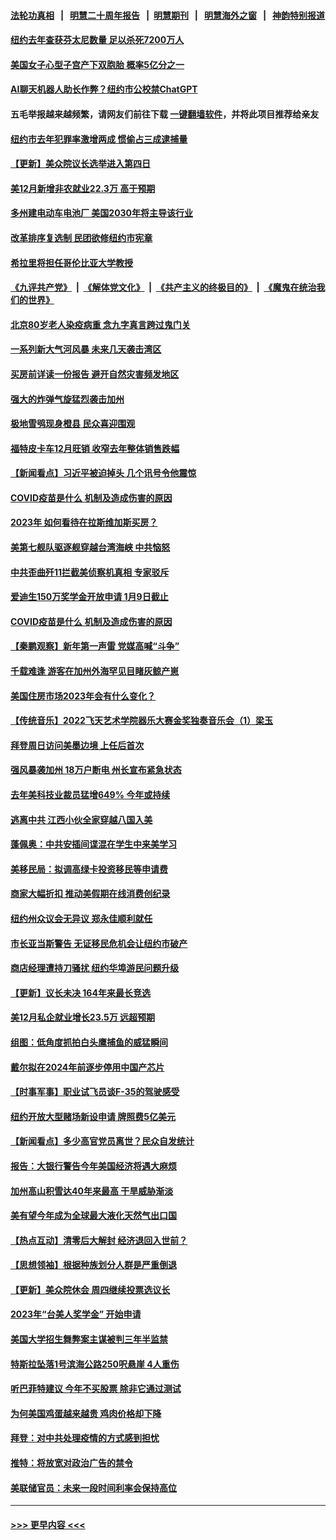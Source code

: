 #### [法轮功真相](https://github.com/gfw-breaker/truth/blob/master/README.md?t=0) &nbsp;&nbsp;|&nbsp;&nbsp; [明慧二十周年报告](https://github.com/gfw-breaker/mh-reports/blob/master/README.md?t=0) &nbsp;&nbsp;|&nbsp;&nbsp;[明慧期刊](https://github.com/gfw-breaker/mh-qikan) &nbsp;&nbsp;|&nbsp;&nbsp; [明慧海外之窗](https://github.com/gfw-breaker/mh-news/blob/master/README.md?t=0) &nbsp;&nbsp;|&nbsp;&nbsp; [神韵特别报道](https://github.com/gfw-breaker/mh-news/blob/master/shenyun.md?t=0)
#### [纽约去年查获芬太尼数量 足以杀死7200万人](../pages/nsc412/n13900574.md?t=01070043) 
#### [美国女子心型子宫产下双胞胎 概率5亿分之一](../pages/nsc412/n13900956.md?t=01070043) 
#### [AI聊天机器人助长作弊？纽约市公校禁ChatGPT](../pages/nsc412/n13900546.md?t=01070043) 
#### 五毛举报越来越频繁，请网友们前往下载 [一键翻墙软件](https://github.com/gfw-breaker/ssr-accounts)，并将此项目推荐给亲友
#### [纽约市去年犯罪率激增两成 惯偷占三成逮捕量](../pages/nsc412/n13900566.md?t=01070043) 
#### [【更新】美众院议长选举进入第四日](../pages/nsc412/n13900865.md?t=01070043) 
#### [美12月新增非农就业22.3万 高于预期](../pages/nsc412/n13900955.md?t=01070043) 
#### [多州建电动车电池厂 美国2030年将主导该行业](../pages/nsc412/n13900468.md?t=01070043) 
#### [改革排序复选制 民团欲修纽约市宪章](../pages/nsc412/n13900572.md?t=01070043) 
#### [希拉里将担任哥伦比亚大学教授](../pages/nsc412/n13900549.md?t=01070043) 
#### [《九评共产党》](https://github.com/begood0513/9ping.md/blob/master/README.md) &nbsp;|&nbsp; [《解体党文化》](../../../../jtdwh.md/blob/master/README.md)  &nbsp;|&nbsp; [《共产主义的终极目的》](../../../../gczydzjmd.md/blob/master/README.md) &nbsp;|&nbsp; [《魔鬼在统治我们的世界》](../../../../mgztzwmdsj.md/blob/master/README.md) 
#### [北京80岁老人染疫病重 念九字真言跨过鬼门关](../pages/nsc412/n13900577.md?t=01070043) 
#### [一系列新大气河风暴 未来几天袭击湾区](../pages/nsc412/n13900561.md?t=01070043) 
#### [买房前详读一份报告 避开自然灾害频发地区](../pages/nsc412/n13900529.md?t=01070043) 
#### [强大的炸弹气旋猛烈袭击加州](../pages/nsc412/n13900518.md?t=01070043) 
#### [极地雪鸮现身橙县 民众喜迎围观](../pages/nsc412/n13900501.md?t=01070043) 
#### [福特皮卡车12月旺销 收窄去年整体销售跌幅](../pages/nsc412/n13900404.md?t=01070043) 
#### [【新闻看点】习近平被迫掉头 几个讯号令他震惊](../pages/nsc412/n13900365.md?t=01070043) 
#### [COVID疫苗是什么 机制及造成伤害的原因](../pages/nsc412/n13900450.md?t=01070043) 
#### [2023年  如何看待在拉斯维加斯买房？](../pages/nsc412/n13900439.md?t=01070043) 
#### [美第七舰队驱逐舰穿越台湾海峡 中共恼怒](../pages/nsc412/n13900401.md?t=01070043) 
#### [中共歪曲歼11拦截美侦察机真相 专家驳斥](../pages/nsc412/n13900315.md?t=01070043) 
#### [爱迪生150万奖学金开放申请 1月9日截止](../pages/nsc412/n13900420.md?t=01070043) 
#### [COVID疫苗是什么 机制及造成伤害的原因](../pages/nsc412/n13900314.md?t=01070043) 
#### [【秦鹏观察】新年第一声雷 党媒高喊“斗争”](../pages/nsc412/n13900273.md?t=01070043) 
#### [千载难逢 游客在加州外海罕见目睹灰鲸产崽](../pages/nsc412/n13900157.md?t=01070043) 
#### [美国住房市场2023年会有什么变化？](../pages/nsc412/n13900319.md?t=01070043) 
#### [【传统音乐】2022飞天艺术学院器乐大赛金奖独奏音乐会（1）梁玉](../pages/nsc412/n13900272.md?t=01070043) 
#### [拜登周日访问美墨边境 上任后首次](../pages/nsc412/n13900254.md?t=01070043) 
#### [强风暴袭加州 18万户断电 州长宣布紧急状态](../pages/nsc412/n13900208.md?t=01070043) 
#### [去年美科技业裁员猛增649% 今年或持续](../pages/nsc412/n13900192.md?t=01070043) 
#### [逃离中共 江西小伙全家穿越八国入美](../pages/nsc412/n13899634.md?t=01070043) 
#### [蓬佩奥：中共安插间谍混在学生中来美学习](../pages/nsc412/n13900189.md?t=01070043) 
#### [美移民局：拟调高绿卡投资移民等申请费](../pages/nsc412/n13899746.md?t=01070043) 
#### [商家大幅折扣 推动美假期在线消费创纪录](../pages/nsc412/n13900170.md?t=01070043) 
#### [纽约州众议会无异议 郑永佳顺利就任](../pages/nsc412/n13899765.md?t=01070043) 
#### [市长亚当斯警告 无证移民危机会让纽约市破产](../pages/nsc412/n13899803.md?t=01070043) 
#### [商店经理遭持刀骚扰 纽约华埠游民问题升级](../pages/nsc412/n13899748.md?t=01070043) 
#### [【更新】议长未决 164年来最长竞选](../pages/nsc412/n13900166.md?t=01070043) 
#### [美12月私企就业增长23.5万 远超预期](../pages/nsc412/n13900060.md?t=01070043) 
#### [组图：低角度抓拍白头鹰捕鱼的威猛瞬间](../pages/nsc412/n13899855.md?t=01070043) 
#### [戴尔拟在2024年前逐步停用中国产芯片](../pages/nsc412/n13899696.md?t=01070043) 
#### [【时事军事】职业试飞员谈F-35的驾驶感受](../pages/nsc412/n13899556.md?t=01070043) 
#### [纽约开放大型赌场新设申请 牌照费5亿美元](../pages/nsc412/n13899808.md?t=01070043) 
#### [【新闻看点】多少高官党员离世？民众自发统计](../pages/nsc412/n13898836.md?t=01070043) 
#### [报告：大银行警告今年美国经济将遇大麻烦](../pages/nsc412/n13899793.md?t=01070043) 
#### [加州高山积雪达40年来最高 干旱威胁渐淡](../pages/nsc412/n13899760.md?t=01070043) 
#### [美有望今年成为全球最大液化天然气出口国](../pages/nsc412/n13899626.md?t=01070043) 
#### [【热点互动】清零后大解封 经济退回入世前？](../pages/nsc412/n13899643.md?t=01070043) 
#### [【思想领袖】根据种族划分人群是严重倒退](../pages/nsc412/n13873272.md?t=01070043) 
#### [【更新】美众院休会 周四继续投票选议长](../pages/nsc412/n13899466.md?t=01070043) 
#### [2023年“台美人奖学金”  开始申请](../pages/nsc412/n13899701.md?t=01070043) 
#### [美国大学招生舞弊案主谋被判三年半监禁](../pages/nsc412/n13899588.md?t=01070043) 
#### [特斯拉坠落1号滨海公路250呎悬崖 4人重伤](../pages/nsc412/n13899659.md?t=01070043) 
#### [听巴菲特建议 今年不买股票 除非它通过测试](../pages/nsc412/n13899582.md?t=01070043) 
#### [为何美国鸡蛋越来越贵 鸡肉价格却下降](../pages/nsc412/n13899589.md?t=01070043) 
#### [拜登：对中共处理疫情的方式感到担忧](../pages/nsc412/n13899612.md?t=01070043) 
#### [推特：将放宽对政治广告的禁令](../pages/nsc412/n13899539.md?t=01070043) 
#### [美联储官员：未来一段时间利率会保持高位](../pages/nsc412/n13899576.md?t=01070043) 

----
#### [ >>> 更早内容 <<< ](../indexes/nsc412-earlier.md)
